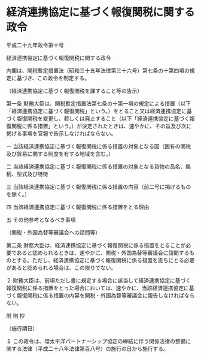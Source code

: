 # 経済連携協定に基づく報復関税に関する政令

平成二十九年政令第十号

経済連携協定に基づく報復関税に関する政令

内閣は、関税暫定措置法（昭和三十五年法律第三十六号）第七条の十第四項の規定に基づき、この政令を制定する。

（経済連携協定に基づく報復関税を課すること等の告示）

第一条 財務大臣は、関税暫定措置法第七条の十第一項の規定による措置（以下「経済連携協定に基づく報復関税」という。）をとること又は経済連携協定に基づく報復関税を変更し、若しくは廃止すること（以下「経済連携協定に基づく報復関税に係る措置」という。）が決定されたときは、速やかに、その旨及び次に掲げる事項を官報で告示しなければならない。

一 当該経済連携協定に基づく報復関税に係る措置の対象となる国（固有の関税及び貿易に関する制度を有する地域を含む。）

二 当該経済連携協定に基づく報復関税に係る措置の対象となる貨物の品名、銘柄、型式及び特徴

三 当該経済連携協定に基づく報復関税に係る措置の内容（前二号に掲げるものを除く。）

四 当該経済連携協定に基づく報復関税に係る措置をとる理由

五 その他参考となるべき事項

（関税・外国為替等審議会への諮問等）

第二条 財務大臣は、経済連携協定に基づく報復関税に係る措置をとることが必要であると認められるときは、速やかに、関税・外国為替等審議会に諮問するものとする。ただし、経済連携協定に基づく報復関税に係る措置を直ちにとる必要があると認められる場合は、この限りでない。

２ 財務大臣は、前項ただし書に規定する場合に該当して経済連携協定に基づく報復関税に係る措置をとった場合においては、速やかに、当該経済連携協定に基づく報復関税に係る措置の内容を関税・外国為替等審議会に報告しなければならない。

附 則 抄

（施行期日）

１ この政令は、環太平洋パートナーシップ協定の締結に伴う関係法律の整備に関する法律（平成二十八年法律第百八号）の施行の日から施行する。
